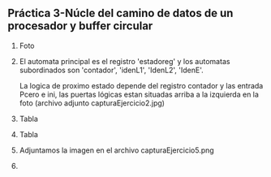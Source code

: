 ## Práctica 3-Núcle del camino de datos de un procesador y buffer circular



1. Foto

2. El automata principal es el registro 'estadoreg' y los automatas subordinados son 'contador', 'idenL1', 'IdenL2', 'IdenE'.

   La logica de proximo estado depende del registro contador y las entrada Pcero e ini, las puertas lógicas estan situadas arriba a la izquierda en la foto (archivo adjunto capturaEjercicio2.jpg)

3. Tabla

4. Tabla

5. Adjuntamos la imagen en el archivo capturaEjercicio5.png

6. 

